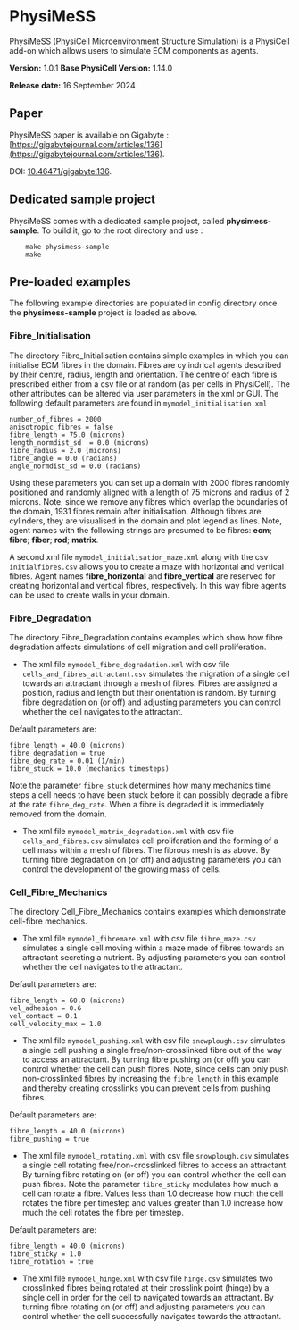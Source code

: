 # PhysiMeSS
PhysiMeSS (PhysiCell Microenvironment Structure Simulation) is a PhysiCell add-on which allows users to simulate ECM components as agents. 

**Version:** 1.0.1
**Base PhysiCell Version:** 1.14.0

**Release date:** 16 September 2024

## Paper
PhysiMeSS paper is available on Gigabyte : [https://gigabytejournal.com/articles/136](https://gigabytejournal.com/articles/136). 

DOI: [10.46471/gigabyte.136](https://doi.org/10.46471/gigabyte.136).

## Dedicated sample project
PhysiMeSS comes with a dedicated sample project, called **physimess-sample**. To build it, go to the root directory and use : 

```
    make physimess-sample
    make
```

## Pre-loaded examples 
The following example directories are populated in config directory once the **physimess-sample** project is loaded as above.

### Fibre_Initialisation
The directory Fibre_Initialisation contains simple examples in which you can initialise ECM fibres in the domain. Fibres are cylindrical agents described by their centre, radius, length and orientation. The centre of each fibre is prescribed either from a csv file or at random (as per cells in PhysiCell). The other attributes can be altered via user parameters in the xml or GUI. The following default parameters are found in ```mymodel_initialisation.xml```

```
number_of_fibres = 2000
anisotropic_fibres = false
fibre_length = 75.0 (microns)
length_normdist_sd  = 0.0 (microns)
fibre_radius = 2.0 (microns)
fibre_angle = 0.0 (radians)
angle_normdist_sd = 0.0 (radians)
```

Using these parameters you can set up a domain with 2000 fibres randomly positioned and randomly aligned with a length of 75 microns and radius of 2 microns. Note, since we remove any fibres which overlap the boundaries of the domain, 1931 fibres remain after initialisation. Although fibres are cylinders, they are visualised in the domain and plot legend as lines. Note, agent names with the following strings are presumed to be fibres: **ecm**; **fibre**; **fiber**; **rod**; **matrix**.

A second xml file ```mymodel_initialisation_maze.xml``` along with the csv ```initialfibres.csv``` allows you to create a maze with horizontal and vertical fibres. Agent names **fibre_horizontal** and **fibre_vertical** are reserved for creating horizontal and vertical fibres, respectively. In this way fibre agents can be used to create walls in your domain.

### Fibre_Degradation 
The directory Fibre_Degradation contains examples which show how fibre degradation affects simulations of cell migration and cell proliferation.

* The xml file ```mymodel_fibre_degradation.xml``` with csv file ```cells_and_fibres_attractant.csv``` simulates the migration of a single cell towards an attractant through a mesh of fibres. Fibres are assigned a position, radius and length but their orientation is random. By turning fibre degradation on (or off) and adjusting parameters you can control whether the cell navigates to the attractant.

Default parameters are:

```
fibre_length = 40.0 (microns)
fibre_degradation = true 
fibre_deg_rate = 0.01 (1/min)
fibre_stuck = 10.0 (mechanics timesteps)
```

Note the parameter ```fibre_stuck``` determines how many mechanics time steps a cell needs to have been stuck before it can possibly degrade a fibre at the rate ```fibre_deg_rate```. When a fibre is degraded it is immediately removed from the domain.

* The xml file ```mymodel_matrix_degradation.xml``` with csv file ```cells_and_fibres.csv``` simulates cell proliferation and the forming of a cell mass within a mesh of fibres. The fibrous mesh is as above. By turning fibre degradation on (or off) and adjusting parameters you can control the development of the growing mass of cells.


### Cell_Fibre_Mechanics
The directory Cell_Fibre_Mechanics contains examples which demonstrate cell-fibre mechanics. 

* The xml file ```mymodel_fibremaze.xml``` with csv file  ```fibre_maze.csv``` simulates a single cell moving within a maze made of fibres towards an attractant secreting a nutrient. By adjusting parameters you can control whether the cell navigates to the attractant.

Default parameters are:

```
fibre_length = 60.0 (microns)
vel_adhesion = 0.6 
vel_contact = 0.1
cell_velocity_max = 1.0
```

* The xml file ```mymodel_pushing.xml``` with csv file  ```snowplough.csv``` simulates a single cell pushing a single free/non-crosslinked fibre out of the way to access an attractant. By turning fibre pushing on (or off) you can control whether the cell can push fibres. Note, since cells can only push non-crosslinked fibres by increasing the ```fibre_length``` in this example and thereby creating crosslinks you can prevent cells from pushing fibres.

Default parameters are:

```
fibre_length = 40.0 (microns)
fibre_pushing = true
```

* The xml file ```mymodel_rotating.xml``` with csv file ```snowplough.csv``` simulates a single cell rotating free/non-crosslinked fibres to access an attractant. By turning fibre rotating on (or off) you can control whether the cell can push fibres. Note the parameter ```fibre_sticky``` modulates how much a cell can rotate a fibre. Values less than 1.0 decrease how much the cell rotates the fibre per timestep and values greater than 1.0 increase how much the cell rotates the fibre per timestep.

Default parameters are:

```
fibre_length = 40.0 (microns)
fibre_sticky = 1.0
fibre_rotation = true
```

* The xml file ```mymodel_hinge.xml``` with csv file ```hinge.csv``` simulates two crosslinked fibres being rotated at their crosslink point (hinge) by a single cell in order for the cell to navigated towards an attractant. By turning fibre rotating on (or off)  and adjusting parameters you can control whether the cell successfully navigates towards the attractant.
